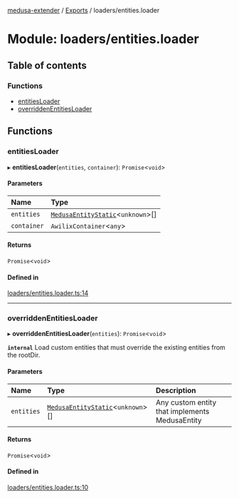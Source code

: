 [medusa-extender](../README.md) / [Exports](../modules.md) / loaders/entities.loader

# Module: loaders/entities.loader

## Table of contents

### Functions

- [entitiesLoader](loaders_entities_loader.md#entitiesloader)
- [overriddenEntitiesLoader](loaders_entities_loader.md#overriddenentitiesloader)

## Functions

### entitiesLoader

▸ **entitiesLoader**(`entities`, `container`): `Promise`<`void`\>

#### Parameters

| Name | Type |
| :------ | :------ |
| `entities` | [`MedusaEntityStatic`](../interfaces/types.MedusaEntityStatic.md)<`unknown`\>[] |
| `container` | `AwilixContainer`<`any`\> |

#### Returns

`Promise`<`void`\>

#### Defined in

[loaders/entities.loader.ts:14](https://github.com/adrien2p/medusa-extender/blob/b528092/src/loaders/entities.loader.ts#L14)

___

### overriddenEntitiesLoader

▸ **overriddenEntitiesLoader**(`entities`): `Promise`<`void`\>

**`internal`**
Load custom entities that must override the existing entities from the rootDir.

#### Parameters

| Name | Type | Description |
| :------ | :------ | :------ |
| `entities` | [`MedusaEntityStatic`](../interfaces/types.MedusaEntityStatic.md)<`unknown`\>[] | Any custom entity that implements MedusaEntity |

#### Returns

`Promise`<`void`\>

#### Defined in

[loaders/entities.loader.ts:10](https://github.com/adrien2p/medusa-extender/blob/b528092/src/loaders/entities.loader.ts#L10)
